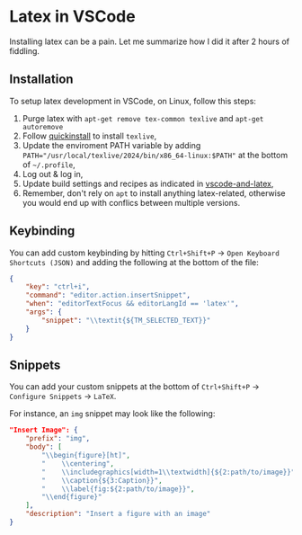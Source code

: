 # Latex in VSCode
Installing latex can be a pain. Let me summarize how I did it after 2 hours of fiddling.

## Installation
To setup latex development in VSCode, on Linux, follow this steps:
1. Purge latex with `apt-get remove tex-common texlive` and `apt-get autoremove`
2. Follow [quickinstall](https://www.tug.org/texlive/quickinstall.html) to install `texlive`,
3. Update the enviroment PATH variable by adding `PATH="/usr/local/texlive/2024/bin/x86_64-linux:$PATH"` at the bottom of `~/.profile`,
4. Log out & log in,
5. Update build settings and recipes as indicated in [vscode-and-latex](https://mathjiajia.github.io/vscode-and-latex/),
6. Remember, don't rely on `apt` to install anything latex-related, otherwise you would end up with conflics between multiple versions.

## Keybinding
You can add custom keybinding by hitting `Ctrl+Shift+P` -> `Open Keyboard Shortcuts (JSON)` and adding the following at the bottom of the file:
```json
{
    "key": "ctrl+i",
    "command": "editor.action.insertSnippet",
    "when": "editorTextFocus && editorLangId == 'latex'",
    "args": {
        "snippet": "\\textit{${TM_SELECTED_TEXT}}"
    }
}
```

## Snippets
You can add your custom snippets at the bottom of `Ctrl+Shift+P` -> `Configure Snippets` -> `LaTeX`.

For instance, an `img` snippet may look like the following:

```json
"Insert Image": {
    "prefix": "img",
    "body": [
        "\\begin{figure}[ht]",
        "    \\centering",
        "    \\includegraphics[width=1\\textwidth]{${2:path/to/image}}",
        "    \\caption{${3:Caption}}",
        "    \\label{fig:${2:path/to/image}}",
        "\\end{figure}"
    ],
    "description": "Insert a figure with an image"
}
```